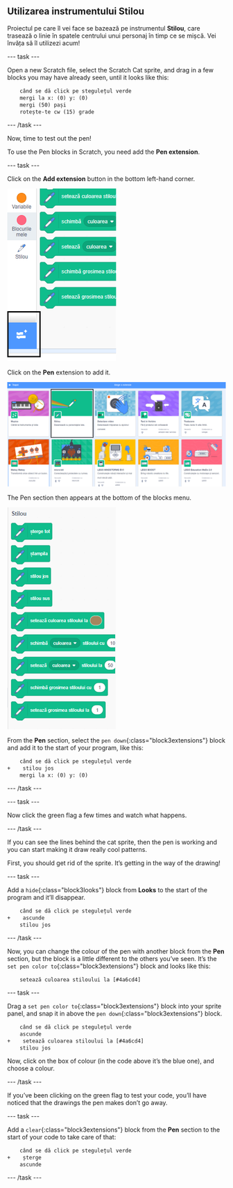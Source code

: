 ## Utilizarea instrumentului Stilou

Proiectul pe care îl vei face se bazează pe instrumentul **Stilou**, care trasează o linie în spatele centrului unui personaj în timp ce se mișcă. Vei învăța să îl utilizezi acum!

\--- task \---

Open a new Scratch file, select the Scratch Cat sprite, and drag in a few blocks you may have already seen, until it looks like this:

```blocks3
    când se dă click pe stegulețul verde
    mergi la x: (0) y: (0)
    mergi (50) pași
    rotește-te cw (15) grade
```

\--- /task \---

Now, time to test out the pen!

To use the Pen blocks in Scratch, you need add the **Pen extension**.

\--- task \---

Click on the **Add extension** button in the bottom left-hand corner.

![add extension button highlighted](images/add-extension-annotated.png)

Click on the **Pen** extension to add it.

![pen extension highlighted](images/click-pen-annotated.png)

The Pen section then appears at the bottom of the blocks menu.

![pen extension blocks](images/pen-extension-blocks.png)

From the **Pen** section, select the `pen down`{:class="block3extensions"} block and add it to the start of your program, like this:

```blocks3
    când se dă click pe stegulețul verde
+    stilou jos
    mergi la x: (0) y: (0)
```

\--- /task \---

\--- task \---

Now click the green flag a few times and watch what happens.

\--- /task \---

If you can see the lines behind the cat sprite, then the pen is working and you can start making it draw really cool patterns.

First, you should get rid of the sprite. It’s getting in the way of the drawing!

\--- task \---

Add a `hide`{:class="block3looks"} block from **Looks** to the start of the program and it’ll disappear.

```blocks3
    când se dă click pe stegulețul verde
+    ascunde
    stilou jos
```

\--- /task \---

Now, you can change the colour of the pen with another block from the **Pen** section, but the block is a little different to the others you’ve seen. It’s the `set pen color to`{:class="block3extensions"} block and looks like this:

```blocks3
    setează culoarea stiloului la [#4a6cd4]
```

\--- task \---

Drag a `set pen color to`{:class="block3extensions"} block into your sprite panel, and snap it in above the `pen down`{:class="block3extensions"} block.

```blocks3
    când se dă click pe stegulețul verde
    ascunde
+    setează culoarea stiloului la [#4a6cd4]
    stilou jos
```

Now, click on the box of colour (in the code above it’s the blue one), and choose a colour.

\--- /task \---

If you’ve been clicking on the green flag to test your code, you’ll have noticed that the drawings the pen makes don’t go away.

\--- task \---

Add a `clear`{:class="block3extensions"} block from the **Pen** section to the start of your code to take care of that:

```blocks3
    când se dă click pe stegulețul verde
+    șterge
    ascunde
```

\--- /task \---